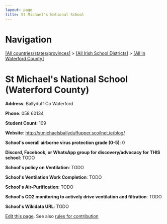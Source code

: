 ```yaml
---
layout: page
title: St Michael's National School
---
```

# Navigation

[[All countries/states/provinces]](../../..) > [[All Irish School Districts]](../..) > [[All In Waterford County]](..)

# St Michael's National School (Waterford County)

**Address**: Ballyduff Co Waterford

**Phone**: 058 60134

**Student Count**: 109

**Website**: <http://stmichaelsballyduffupper.scoilnet.ie/blog/>

**School's overall airborne virus protection grade (0-5)**: 0

**Discord, Facebook, or WhatsApp group for discovery/advocacy for THIS school**: TODO

**School's policy on Ventilation**: TODO

**School's Ventilation Work Completion**: TODO

**School's Air-Purification**: TODO

**School's CO2 monitoring to actively drive ventilation and filtration**: TODO

**School's Wikidata URL**: TODO


[Edit this page](https://github.com/ventilate-schools/Ireland/edit/main/./Waterford_County/St_Michael's_National_School.md). See also [rules for contribution](../../../contribution-rules/)